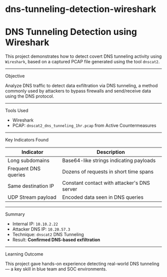 # dns-tunneling-detection-wireshark

#  DNS Tunneling Detection using Wireshark

This project demonstrates how to detect covert DNS tunneling activity using `Wireshark`, based on a captured PCAP file generated using the tool `dnscat2`.

---

 Objective

Analyze DNS traffic to detect data exfiltration via DNS tunneling, a method commonly used by attackers to bypass firewalls and send/receive data using the DNS protocol.

---

Tools Used

- Wireshark
- PCAP: `dnscat2_dns_tunneling_1hr.pcap` from Active Countermeasures

---

Key Indicators Found

| Indicator                        | Description |
|----------------------------------|-------------|
| Long subdomains                  | Base64-like strings indicating payloads |
| Frequent DNS queries             | Dozens of requests in short time spans |
| Same destination IP              | Constant contact with attacker's DNS server |
| UDP Stream payload               | Encoded data seen in DNS queries |

---

 Summary

- Internal IP: `10.10.2.22`
- Attacker DNS IP: `10.20.57.3`
- Technique: `dnscat2` DNS Tunneling
- Result: **Confirmed DNS-based exfiltration**

---

Learning Outcome

This project gave hands-on experience detecting real-world DNS tunneling — a key skill in blue team and SOC environments.

